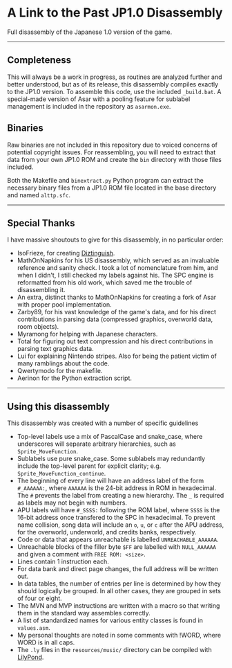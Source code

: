 # A Link to the Past JP1.0 Disassembly
Full disassembly of the Japanese 1.0 version of the game.

---

## Completeness
This will always be a work in progress, as routines are analyzed further and better understood, but as of its release, this disassembly compiles exactly to the JP1.0 version. To assemble this code, use the included `_build.bat`. A special-made version of Asar with a pooling feature for sublabel management is included in the repository as `asarmon.exe`.

## Binaries
Raw binaries are not included in this repository due to voiced concerns of potential copyright issues. For reassembling, you will need to extract that data from your own JP1.0 ROM and create the `bin` directory with those files included.

Both the Makefile and `binextract.py` Python program can extract the necessary binary files from a JP1.0 ROM file located in the base directory and named `alttp.sfc`.


---

## Special Thanks
I have massive shoutouts to give for this disassembly, in no particular order:
* IsoFrieze, for creating [Diztinguish](https://github.com/Dotsarecool/DiztinGUIsh/releases).
* MathOnNapkins for his US disassembly, which served as an invaluable reference and sanity check. I took a lot of nomenclature from him, and when I didn't, I still checked my labels against his. The SPC engine is reformatted from his old work, which saved me the trouble of disassembling it.
* An extra, distinct thanks to MathOnNapkins for creating a fork of Asar with proper pool implementation.
* Zarby89, for his vast knowledge of the game's data, and for his direct contributions in parsing data (compressed graphics, overworld data, room objects).
* Myramong for helping with Japanese characters.
* Total for figuring out text compression and his direct contributions in parsing text graphics data.
* Lui for explaining Nintendo stripes. Also for being the patient victim of many ramblings about the code.
* Qwertymodo for the makefile.
* Aerinon for the Python extraction script.

---

## Using this disassembly
This disassembly was created with a number of specific guidelines

* Top-level labels use a mix of PascalCase and snake_case, where underscores will separate arbitrary hierarchies, such as `Sprite_MoveFunction`.
* Sublabels use pure snake_case. Some sublabels may redundantly include the top-level parent for explicit clarity; e.g. `Sprite_MoveFunction_continue`.
* The beginning of every line will have an address label of the form `#_AAAAAA:`, where `AAAAAA` is the 24-bit address in ROM in hexadecimal. The `#` prevents the label from creating a new hierarchy. The `_` is required as labels may not begin with numbers.
* APU labels will have `#_SSSS:` following the ROM label, where `SSSS` is the 16-bit address once transfered to the SPC in hexadecimal. To prevent name collision, song data will include an `o`, `u`, or `c` after the APU address, for the overworld, underworld, and credits banks, respectively.
* Code or data that appears unreachable is labelled `UNREACHABLE_AAAAAA`.
* Unreachable blocks of the filler byte `$FF` are labelled with `NULL_AAAAAA` and given a comment with `FREE ROM: <size>`.
* Lines contain 1 instruction each.
* For data bank and direct page changes, the full address will be written out.
* In data tables, the number of entries per line is determined by how they should logically be grouped. In all other cases, they are grouped in sets of four or eight.
* The MVN and MVP instructions are written with a macro so that writing them in the standard way assembles correctly.
* A list of standardized names for various entity classes is found in `values.asm`.
* My personal thoughts are noted in some comments with !WORD, where WORD is in all caps.
* The `.ly` files in the `resources/music/` directory can be compiled with [LilyPond](https://lilypond.org/).
